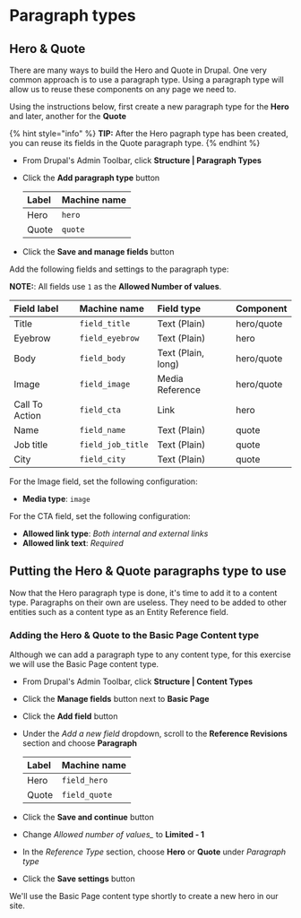 # Paragraph types

## Hero & Quote

There are many ways to build the Hero and Quote in Drupal. One very common approach is to use a paragraph type. Using a paragraph type will allow us to reuse these components on any page we need to.

Using the instructions below, first create a new paragraph type for the **Hero** and later, another for the **Quote**

{% hint style="info" %}
**TIP:** After the Hero pagraph type has been created, you can reuse its fields in the Quote paragraph type.
{% endhint %}

* From Drupal's Admin Toolbar, click **Structure \| Paragraph Types**
* Click the **Add paragraph type** button

  | Label | Machine name |
  | :--- | :--- |
  | Hero | `hero` |
  | Quote | `quote` |

* Click the **Save and manage fields** button

Add the following fields and settings to the paragraph type:

**NOTE:**: All fields use `1` as the **Allowed Number of values**.

| Field label | Machine name | Field type | Component |
| :--- | :--- | :--- | :--- |
| Title | `field_title` | Text \(Plain\) | hero/quote |
| Eyebrow | `field_eyebrow` | Text \(Plain\) | hero |
| Body | `field_body` | Text \(Plain, long\) | hero/quote |
| Image | `field_image` | Media Reference | hero/quote |
| Call To Action | `field_cta` | Link | hero |
| Name | `field_name` | Text \(Plain\) | quote |
| Job title | `field_job_title` | Text \(Plain\) | quote |
| City | `field_city` | Text \(Plain\) | quote |

For the Image field, set the following configuration:

* **Media type**: `image`

For the CTA field, set the following configuration:

* **Allowed link type**: _Both internal and external links_
* **Allowed link text**: _Required_

## Putting the Hero & Quote paragraphs type to use

Now that the Hero paragraph type is done, it's time to add it to a content type. Paragraphs on their own are useless. They need to be added to other entities such as a content type as an Entity Reference field.

### Adding the Hero & Quote to the Basic Page Content type

Although we can add a paragraph type to any content type, for this exercise we will use the Basic Page content type.

* From Drupal's Admin Toolbar, click **Structure \| Content Types**
* Click the **Manage fields** button next to **Basic Page**
* Click the **Add field** button
* Under the _Add a new field_ dropdown, scroll to the **Reference Revisions** section and choose **Paragraph**

  | Label | Machine name |
  | :--- | :--- |
  | Hero | `field_hero` |
  | Quote | `field_quote` |

* Click the **Save and continue** button
* Change _Allowed number of values\__ to **Limited - 1**
* In the _Reference Type_ section, choose **Hero** or **Quote** under _Paragraph type_
* Click the **Save settings** button

We'll use the Basic Page content type shortly to create a new hero in our site.

